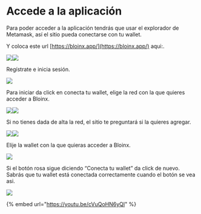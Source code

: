 # Accede a la aplicación

Para poder acceder a la aplicación tendrás que usar el explorador de Metamask, así el sitio pueda conectarse con tu wallet.

Y coloca este url [https://bloinx.app/](https://bloinx.app/) aqui:.

![](<../../.gitbook/assets/image (6).png>)![](<../../.gitbook/assets/image (15).png>)

Regístrate e inicia sesión.

![](../../.gitbook/assets/2-app-3.jpg)

Para iniciar da click en conecta tu wallet, elige la red con la que quieres acceder a Bloinx.

![](<../../.gitbook/assets/image (16).png>)![](<../../.gitbook/assets/image (19).png>)

Si no tienes dada de alta la red, el sitio te preguntará si la quieres agregar.

![](https://lh5.googleusercontent.com/xFc1dsIogWBtDyw1Gy36ico7\_nVP4LXNHfNr5ugNGH2JnF8tQwWZvXQrCYyuQGCslnadW8At4bfIkTRQQmtnRs-Oqd14TQIPwxo06k8X4\_APcR-QePAjcW5aKNMj4D4zCoaMiae-)![](https://lh5.googleusercontent.com/lgrQ7LWr4CwzXs5hIbJuhmmZJsfaJlgjE6RZ-Na\_WfCpd\_KyJfCYRpIHUjMp5rKNyY0JYFRcmxrvo4Ov8YZ4ZgJTO4eybaWxbyXvUulmnFxwbjLtwEYyEvaYJTM38wp7Rf7Uc9tR)

Elije la wallet con la que quieras acceder a Bloinx.

![](<../../.gitbook/assets/image (11).png>)

Si el botón rosa sigue diciendo “Conecta tu wallet” da click de nuevo. Sabrás que tu wallet está conectada correctamente cuando el botón se vea asi.

![](<../../.gitbook/assets/image (2).png>)

{% embed url="https://youtu.be/cVuQoHN6yQI" %}
